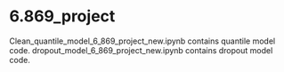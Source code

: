 # 6.869_project
Clean_quantile_model_6_869_project_new.ipynb contains quantile model code.
dropout_model_6_869_project_new.ipynb contains dropout model code.

